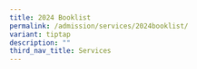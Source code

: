```yaml
---
title: 2024 Booklist
permalink: /admission/services/2024booklist/
variant: tiptap
description: ""
third_nav_title: Services
---
```

